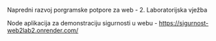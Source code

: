 Napredni razvoj porgramske potpore za web - 2. Laboratorijska vježba

Node aplikacija za demonstraciju sigurnosti u webu - https://sigurnost-web2lab2.onrender.com/
